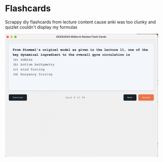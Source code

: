 # Flashcards 
Scrappy diy flashcards from lecture content cause anki was too clunky and quizlet couldn't display my formulas

![Demo](demo.png)
